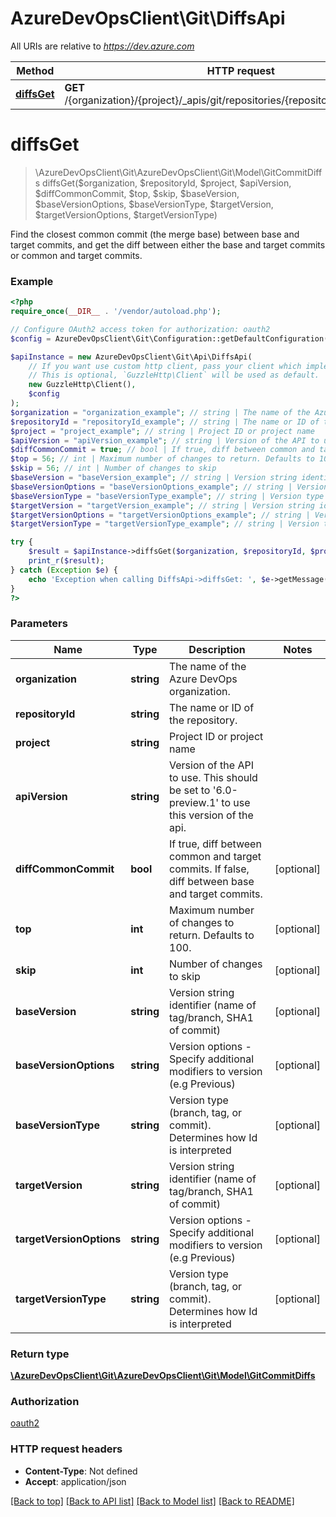 # AzureDevOpsClient\Git\DiffsApi

All URIs are relative to *https://dev.azure.com*

Method | HTTP request | Description
------------- | ------------- | -------------
[**diffsGet**](DiffsApi.md#diffsGet) | **GET** /{organization}/{project}/_apis/git/repositories/{repositoryId}/diffs/commits | 


# **diffsGet**
> \AzureDevOpsClient\Git\AzureDevOpsClient\Git\Model\GitCommitDiffs diffsGet($organization, $repositoryId, $project, $apiVersion, $diffCommonCommit, $top, $skip, $baseVersion, $baseVersionOptions, $baseVersionType, $targetVersion, $targetVersionOptions, $targetVersionType)



Find the closest common commit (the merge base) between base and target commits, and get the diff between either the base and target commits or common and target commits.

### Example
```php
<?php
require_once(__DIR__ . '/vendor/autoload.php');

// Configure OAuth2 access token for authorization: oauth2
$config = AzureDevOpsClient\Git\Configuration::getDefaultConfiguration()->setAccessToken('YOUR_ACCESS_TOKEN');

$apiInstance = new AzureDevOpsClient\Git\Api\DiffsApi(
    // If you want use custom http client, pass your client which implements `GuzzleHttp\ClientInterface`.
    // This is optional, `GuzzleHttp\Client` will be used as default.
    new GuzzleHttp\Client(),
    $config
);
$organization = "organization_example"; // string | The name of the Azure DevOps organization.
$repositoryId = "repositoryId_example"; // string | The name or ID of the repository.
$project = "project_example"; // string | Project ID or project name
$apiVersion = "apiVersion_example"; // string | Version of the API to use.  This should be set to '6.0-preview.1' to use this version of the api.
$diffCommonCommit = true; // bool | If true, diff between common and target commits. If false, diff between base and target commits.
$top = 56; // int | Maximum number of changes to return. Defaults to 100.
$skip = 56; // int | Number of changes to skip
$baseVersion = "baseVersion_example"; // string | Version string identifier (name of tag/branch, SHA1 of commit)
$baseVersionOptions = "baseVersionOptions_example"; // string | Version options - Specify additional modifiers to version (e.g Previous)
$baseVersionType = "baseVersionType_example"; // string | Version type (branch, tag, or commit). Determines how Id is interpreted
$targetVersion = "targetVersion_example"; // string | Version string identifier (name of tag/branch, SHA1 of commit)
$targetVersionOptions = "targetVersionOptions_example"; // string | Version options - Specify additional modifiers to version (e.g Previous)
$targetVersionType = "targetVersionType_example"; // string | Version type (branch, tag, or commit). Determines how Id is interpreted

try {
    $result = $apiInstance->diffsGet($organization, $repositoryId, $project, $apiVersion, $diffCommonCommit, $top, $skip, $baseVersion, $baseVersionOptions, $baseVersionType, $targetVersion, $targetVersionOptions, $targetVersionType);
    print_r($result);
} catch (Exception $e) {
    echo 'Exception when calling DiffsApi->diffsGet: ', $e->getMessage(), PHP_EOL;
}
?>
```

### Parameters

Name | Type | Description  | Notes
------------- | ------------- | ------------- | -------------
 **organization** | **string**| The name of the Azure DevOps organization. |
 **repositoryId** | **string**| The name or ID of the repository. |
 **project** | **string**| Project ID or project name |
 **apiVersion** | **string**| Version of the API to use.  This should be set to &#39;6.0-preview.1&#39; to use this version of the api. |
 **diffCommonCommit** | **bool**| If true, diff between common and target commits. If false, diff between base and target commits. | [optional]
 **top** | **int**| Maximum number of changes to return. Defaults to 100. | [optional]
 **skip** | **int**| Number of changes to skip | [optional]
 **baseVersion** | **string**| Version string identifier (name of tag/branch, SHA1 of commit) | [optional]
 **baseVersionOptions** | **string**| Version options - Specify additional modifiers to version (e.g Previous) | [optional]
 **baseVersionType** | **string**| Version type (branch, tag, or commit). Determines how Id is interpreted | [optional]
 **targetVersion** | **string**| Version string identifier (name of tag/branch, SHA1 of commit) | [optional]
 **targetVersionOptions** | **string**| Version options - Specify additional modifiers to version (e.g Previous) | [optional]
 **targetVersionType** | **string**| Version type (branch, tag, or commit). Determines how Id is interpreted | [optional]

### Return type

[**\AzureDevOpsClient\Git\AzureDevOpsClient\Git\Model\GitCommitDiffs**](../Model/GitCommitDiffs.md)

### Authorization

[oauth2](../../README.md#oauth2)

### HTTP request headers

 - **Content-Type**: Not defined
 - **Accept**: application/json

[[Back to top]](#) [[Back to API list]](../../README.md#documentation-for-api-endpoints) [[Back to Model list]](../../README.md#documentation-for-models) [[Back to README]](../../README.md)

